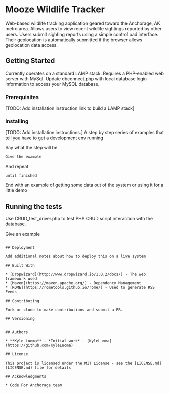 # Mooze Wildlife Tracker

Web-based wildlife tracking application geared toward the Anchorage, 
AK metro area. Allows users to view recent wildlife sightings reported 
by other users. Users submit sighting reports using a simple control 
pad interface. Their geolocation is automatically submitted if the 
browser allows geolocation data access.

## Getting Started

Currently operates on a standard LAMP stack.
Requires a PHP-enabled web server with MySql.
Update dbconnect.php with local database login information 
to access your MySQL database.

### Prerequisites

[TODO: Add installation instruction link to build a LAMP stack]

### Installing
[TODO: Add installation instructions.]
A step by step series of examples that tell you have to get a development env running

Say what the step will be

```
Give the example
```

And repeat

```
until finished
```

End with an example of getting some data out of the system or using it for a little demo

## Running the tests

Use CRUD_test_driver.php to test PHP CRUD script interaction with the database.


Give an example
```

## Deployment

Add additional notes about how to deploy this on a live system

## Built With

* [Dropwizard](http://www.dropwizard.io/1.0.2/docs/) - The web framework used
* [Maven](https://maven.apache.org/) - Dependency Management
* [ROME](https://rometools.github.io/rome/) - Used to generate RSS Feeds

## Contributing

Fork or clone to make contributions and submit a PR.

## Versioning


## Authors

* **Kyle Luoma** - *Initial work* - [KyleLuoma](https://github.com/KyleLuoma)

## License

This project is licensed under the MIT License - see the [LICENSE.md](LICENSE.md) file for details

## Acknowledgments

* Code For Anchorage team

